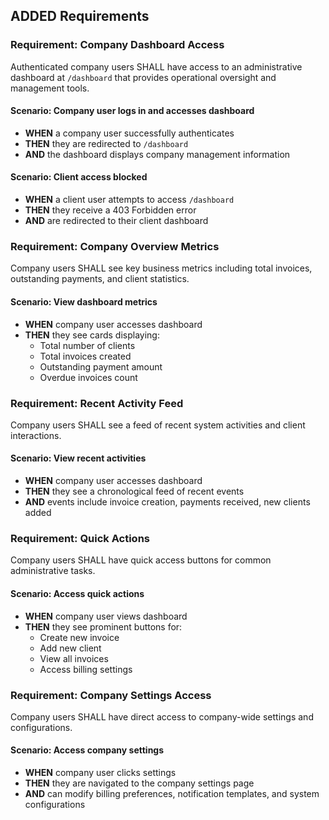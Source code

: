 ## ADDED Requirements

### Requirement: Company Dashboard Access

Authenticated company users SHALL have access to an administrative dashboard at `/dashboard` that provides operational oversight and management tools.

#### Scenario: Company user logs in and accesses dashboard

- **WHEN** a company user successfully authenticates
- **THEN** they are redirected to `/dashboard`
- **AND** the dashboard displays company management information

#### Scenario: Client access blocked

- **WHEN** a client user attempts to access `/dashboard`
- **THEN** they receive a 403 Forbidden error
- **AND** are redirected to their client dashboard

### Requirement: Company Overview Metrics

Company users SHALL see key business metrics including total invoices, outstanding payments, and client statistics.

#### Scenario: View dashboard metrics

- **WHEN** company user accesses dashboard
- **THEN** they see cards displaying:
  - Total number of clients
  - Total invoices created
  - Outstanding payment amount
  - Overdue invoices count

### Requirement: Recent Activity Feed

Company users SHALL see a feed of recent system activities and client interactions.

#### Scenario: View recent activities

- **WHEN** company user accesses dashboard
- **THEN** they see a chronological feed of recent events
- **AND** events include invoice creation, payments received, new clients added

### Requirement: Quick Actions

Company users SHALL have quick access buttons for common administrative tasks.

#### Scenario: Access quick actions

- **WHEN** company user views dashboard
- **THEN** they see prominent buttons for:
  - Create new invoice
  - Add new client
  - View all invoices
  - Access billing settings

### Requirement: Company Settings Access

Company users SHALL have direct access to company-wide settings and configurations.

#### Scenario: Access company settings

- **WHEN** company user clicks settings
- **THEN** they are navigated to the company settings page
- **AND** can modify billing preferences, notification templates, and system configurations
